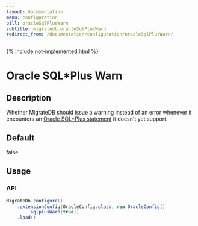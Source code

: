 ```yaml
---
layout: documentation
menu: configuration
pill: oracleSqlPlusWarn
subtitle: migratedb.oracleSqlPlusWarn
redirect_from: /documentation/configuration/oracleSqlPlusWarn/
---
```

{% include not-implemented.html %}

# Oracle SQL*Plus Warn

## Description

Whether MigrateDB should issue a warning instead of an error whenever it encounters
an [Oracle SQL*Plus statement](/migratedb/documentation/database/oracle#sqlplus-commands) it doesn't yet support.

## Default

false

## Usage

### API

```java
MigrateDb.configure()
    .extensionConfig(OracleConfig.class, new OracleConfig()
        .sqlplusWarn(true))
    .load()
```
